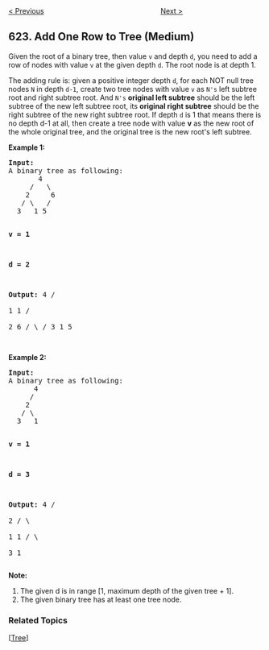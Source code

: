 <!--|This file generated by command(leetcode description); DO NOT EDIT.    |-->
<!--+----------------------------------------------------------------------+-->
<!--|@author    Openset <openset.wang@gmail.com>                           |-->
<!--|@link      https://github.com/openset                                 |-->
<!--|@home      https://github.com/openset/leetcode                        |-->
<!--+----------------------------------------------------------------------+-->

[< Previous](https://github.com/openset/leetcode/tree/master/problems/design-circular-queue "Design Circular Queue")
　　　　　　　　　　　　　　　　
[Next >](https://github.com/openset/leetcode/tree/master/problems/maximum-distance-in-arrays "Maximum Distance in Arrays")

## 623. Add One Row to Tree (Medium)

<p>Given the root of a binary tree, then value <code>v</code> and depth <code>d</code>, you need to add a row of nodes with value <code>v</code> at the given depth <code>d</code>. The root node is at depth 1. </p>

<p>The adding rule is: given a positive integer depth <code>d</code>, for each NOT null tree nodes <code>N</code> in depth <code>d-1</code>, create two tree nodes with value <code>v</code> as <code>N's</code> left subtree root and right subtree root. And <code>N's</code> <b>original left subtree</b> should be the left subtree of the new left subtree root, its <b>original right subtree</b> should be the right subtree of the new right subtree root. If depth <code>d</code> is 1 that means there is no depth d-1 at all, then create a tree node with value <b>v</b> as the new root of the whole original tree, and the original tree is the new root's left subtree.</p>

<p><b>Example 1:</b><br />
<pre>
<b>Input:</b> 
A binary tree as following:
       4
     /   \
    2     6
   / \   / 
  3   1 5   

<b>v = 1</b>

<b>d = 2</b>

<b>Output:</b> 
       4
      / \
     1   1
    /     \
   2       6
  / \     / 
 3   1   5   

</pre>
</p>


<p><b>Example 2:</b><br />
<pre>
<b>Input:</b> 
A binary tree as following:
      4
     /   
    2    
   / \   
  3   1    

<b>v = 1</b>

<b>d = 3</b>

<b>Output:</b> 
      4
     /   
    2
   / \    
  1   1
 /     \  
3       1
</pre>
</p>

<p><b>Note:</b><br>
<ol>
<li>The given d is in range [1, maximum depth of the given tree + 1].</li>
<li>The given binary tree has at least one tree node.</li>
</ol>
</p>

### Related Topics
  [[Tree](https://github.com/openset/leetcode/tree/master/tag/tree/README.md)]
